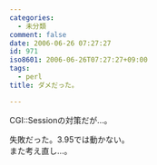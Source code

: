 ```yaml
---
categories:
  - 未分類
comment: false
date: 2006-06-26 07:27:27
id: 971
iso8601: 2006-06-26T07:27:27+09:00
tags:
  - perl
title: ダメだった。

---
```


<div class="entry-body">
                                 <p>CGI::Sessionの対策だが…。</p>

<p>失敗だった。3.95では動かない。<br />
また考え直し…。</p>
                              </div>    	